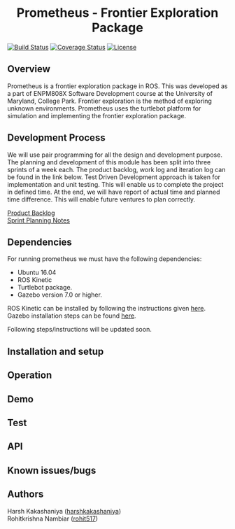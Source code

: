 <h1 align="center"> Prometheus - Frontier Exploration Package</h1>

[![Build Status](https://travis-ci.org/rohit517/prometheus_frontier_explorer.svg?branch=master)](https://travis-ci.org/rohit517/prometheus_frontier_explorer)
[![Coverage Status](https://coveralls.io/repos/github/rohit517/prometheus_frontier_explorer/badge.svg)](https://coveralls.io/github/rohit517/prometheus_frontier_explorer)
[![License](https://img.shields.io/badge/License-BSD%203--Clause-blue.svg)](https://github.com/rohit517/prometheus_frontier_explorer/blob/master/LICENSE)

## Overview

Prometheus is a frontier exploration package in ROS. This was developed as a part of ENPM808X Software Development course at the University of Maryland, College Park.
Frontier exploration is the method of exploring unknown environments. Prometheus uses the turtlebot platform for simulation and implementing the frontier exploration 
package. 

## Development Process

We will use pair programming for all the design and development purpose. The planning and development of this module has been split into three sprints of a week each. 
The product backlog, work log and iteration log can be found in the link below. Test Driven Development approach is taken for implementation and unit testing. 
This will enable us to complete the project in defined time. At the end, we will have report of actual time and planned time difference. This will enable future ventures 
to plan correctly.

[Product Backlog](https://docs.google.com/spreadsheets/d/1WyqjxLJYhD7yKD_-subkLtXecHzkrexpV9mALVQkXeg/edit?usp=sharing) <br />
[Sprint Planning Notes](https://docs.google.com/document/d/1KBs8nIbSC2j8wkA-MLAoiLhvDDQ5_QhBMDhgUkwR7bk/edit?usp=sharing)

## Dependencies
For running prometheus we must have the following dependencies:

- Ubuntu 16.04
- ROS Kinetic 
- Turtlebot package.
- Gazebo version 7.0 or higher.

ROS Kinetic can be installed by following the instructions given [here](http://wiki.ros.org/kinetic/Installation). Gazebo installation steps can be found [here](http://gazebosim.org/tutorials?cat=guided_b&tut=guided_b1). 


Following steps/instructions will be updated soon. 

## Installation and setup

## Operation

## Demo

## Test

## API

## Known issues/bugs

## Authors
Harsh Kakashaniya ([harshkakashaniya](https://github.com/harshkakashaniya))<br />
Rohitkrishna Nambiar ([rohit517](https://github.com/rohit517))



